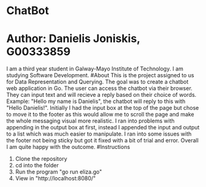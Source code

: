 # ChatBot
# Author: Danielis Joniskis, G00333859
I am a third year student in Galway-Mayo Institute of Technology. I am studying Software Development.
#About
This is the project assigned to us for Data Representation and Querying. The goal was to create a chatbot web application in Go. The user can access the chatbot via their browser. They can input text and will recieve a reply based on their choice of words. Example: "Hello my name is Danielis", the chatbot will reply to this with "Hello Danielis!". Initially I had the input box at the top of the page but chose to move it to the footer as this would allow me to scroll the page and make the whole messaging visual more realistic. I ran into problems with appending in the output box at first, instead I appended the input and output to a list which was much easier to manipulate. I ran into some issues with the footer not being sticky but got it fixed with a bit of trial and error. Overall I am quite happy with the outcome.
#Instructions
1. Clone the repository
2. cd into the folder
3. Run the program "go run eliza.go"
4. View in "http://localhost:8080/"